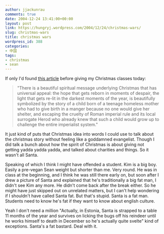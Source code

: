 ```yaml
---
author: jjackunrau
comments: true
date: 2004-12-24 13:41:00+00:00
layout: post
link: https://hungryj.wordpress.com/2004/12/24/christmas-wars/
slug: christmas-wars
title: christmas wars
wordpress_id: 388
categories:
- 中国
tags:
- christmas
- sean
---
```


If only I'd found [this article](http://alternet.org/story/20844/) before giving my Christmas classes today: 

<blockquote>"There is a beautiful spiritual message underlying Christmas that has universal appeal: the hope that gets reborn in moments of despair, the light that gets re-lit in the darkest moments of the year, is beautifully symbolized by the story of a child born of a teenage homeless mother who had to give birth in a manger because no one would give her shelter, and escaping the cruelty of Roman imperial rule and its local surrogate Herod who already knew that such a child would grow up to challenge the entire imperialist system."</blockquote>

It just kind of puts that Christmas idea into words I could use to talk about the christmas story without feeling like a goddamned evangelist.  Though I did talk a bunch about how the spirit of Christmas is about giving not getting yadda yadda yadda, and talked about charities and things.  So it wasn't all Santa.
  

  
Speaking of which I think I might have offended a student.  Kim is a big boy.  Easily a pre-vegan Sean weight but shorter than me.  Very round.  He was in class at the beginning, and I think he was still there early on, but soon after I drew a picture of Santa and explained that he's traditionally a big fat man, I didn't see Kim any more.  He didn't come back after the break either.  So he might have just skipped out on unrelated matters, but I can't help wondering if I shouldn't have called Santa fat.  But that's stupid.  Santa is a fat man.  Students need to know he's fat if they want to know about english culture.
  

  
Yeah I don't need a million "Actually, in Estonia, Santa is strapped to a table 11 months of the year and survives on licking the bugs off his reindeer until he works himself to death in December so he's actually quite svelte" kind of exceptions.  Santa's a fat bastard.  Deal with it.
